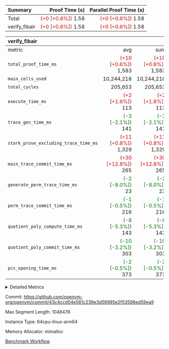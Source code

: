 | Summary | Proof Time (s) | Parallel Proof Time (s) |
|:---|---:|---:|
| Total | <span style='color: red'>(+0 [+0.6%])</span> 1.58 | <span style='color: red'>(+0 [+0.6%])</span> 1.58 |
| verify_fibair | <span style='color: red'>(+0 [+0.6%])</span> 1.58 | <span style='color: red'>(+0 [+0.6%])</span> 1.58 |


| verify_fibair |||||
|:---|---:|---:|---:|---:|
|metric|avg|sum|max|min|
| `total_proof_time_ms ` | <span style='color: red'>(+10 [+0.6%])</span> 1,583 | <span style='color: red'>(+10 [+0.6%])</span> 1,583 | <span style='color: red'>(+10 [+0.6%])</span> 1,583 | <span style='color: red'>(+10 [+0.6%])</span> 1,583 |
| `main_cells_used     ` |  10,244,218 |  10,244,218 |  10,244,218 |  10,244,218 |
| `total_cycles        ` |  205,653 |  205,653 |  205,653 |  205,653 |
| `execute_time_ms     ` | <span style='color: red'>(+2 [+1.8%])</span> 113 | <span style='color: red'>(+2 [+1.8%])</span> 113 | <span style='color: red'>(+2 [+1.8%])</span> 113 | <span style='color: red'>(+2 [+1.8%])</span> 113 |
| `trace_gen_time_ms   ` | <span style='color: green'>(-3 [-2.1%])</span> 141 | <span style='color: green'>(-3 [-2.1%])</span> 141 | <span style='color: green'>(-3 [-2.1%])</span> 141 | <span style='color: green'>(-3 [-2.1%])</span> 141 |
| `stark_prove_excluding_trace_time_ms` | <span style='color: red'>(+11 [+0.8%])</span> 1,329 | <span style='color: red'>(+11 [+0.8%])</span> 1,329 | <span style='color: red'>(+11 [+0.8%])</span> 1,329 | <span style='color: red'>(+11 [+0.8%])</span> 1,329 |
| `main_trace_commit_time_ms` | <span style='color: red'>(+30 [+12.8%])</span> 265 | <span style='color: red'>(+30 [+12.8%])</span> 265 | <span style='color: red'>(+30 [+12.8%])</span> 265 | <span style='color: red'>(+30 [+12.8%])</span> 265 |
| `generate_perm_trace_time_ms` | <span style='color: green'>(-2 [-8.0%])</span> 23 | <span style='color: green'>(-2 [-8.0%])</span> 23 | <span style='color: green'>(-2 [-8.0%])</span> 23 | <span style='color: green'>(-2 [-8.0%])</span> 23 |
| `perm_trace_commit_time_ms` | <span style='color: green'>(-1 [-0.5%])</span> 216 | <span style='color: green'>(-1 [-0.5%])</span> 216 | <span style='color: green'>(-1 [-0.5%])</span> 216 | <span style='color: green'>(-1 [-0.5%])</span> 216 |
| `quotient_poly_compute_time_ms` | <span style='color: green'>(-8 [-5.3%])</span> 143 | <span style='color: green'>(-8 [-5.3%])</span> 143 | <span style='color: green'>(-8 [-5.3%])</span> 143 | <span style='color: green'>(-8 [-5.3%])</span> 143 |
| `quotient_poly_commit_time_ms` | <span style='color: green'>(-10 [-3.2%])</span> 303 | <span style='color: green'>(-10 [-3.2%])</span> 303 | <span style='color: green'>(-10 [-3.2%])</span> 303 | <span style='color: green'>(-10 [-3.2%])</span> 303 |
| `pcs_opening_time_ms ` | <span style='color: green'>(-2 [-0.5%])</span> 373 | <span style='color: green'>(-2 [-0.5%])</span> 373 | <span style='color: green'>(-2 [-0.5%])</span> 373 | <span style='color: green'>(-2 [-0.5%])</span> 373 |



<details>
<summary>Detailed Metrics</summary>

|  | verify_program_compile_ms | total_cells | stark_prove_excluding_trace_time_ms | quotient_poly_compute_time_ms | quotient_poly_commit_time_ms | perm_trace_commit_time_ms | pcs_opening_time_ms | main_trace_commit_time_ms |
| --- | --- | --- | --- | --- | --- | --- | --- |
|  | 5 | 65,536 | 65 | 3 | 14 | 0 | 35 | 12 | 

| air_name | rows | quotient_deg | main_cols | interactions | constraints | cells |
| --- | --- | --- | --- | --- | --- | --- |
| AccessAdapterAir<2> |  | 4 |  | 5 | 11 |  | 
| AccessAdapterAir<4> |  | 4 |  | 5 | 11 |  | 
| AccessAdapterAir<8> |  | 4 |  | 5 | 11 |  | 
| FibonacciAir | 32,768 | 1 | 2 |  | 5 | 65,536 | 
| FriReducedOpeningAir |  | 4 |  | 31 | 52 |  | 
| NativePoseidon2Air<BabyBearParameters>, 1> |  | 4 |  | 136 | 530 |  | 
| PhantomAir |  | 4 |  | 3 | 4 |  | 
| ProgramAir |  | 1 |  | 1 | 4 |  | 
| VariableRangeCheckerAir |  | 1 |  | 1 | 4 |  | 
| VmAirWrapper<AluNativeAdapterAir, FieldArithmeticCoreAir> |  | 4 |  | 15 | 23 |  | 
| VmAirWrapper<BranchNativeAdapterAir, BranchEqualCoreAir<1> |  | 4 |  | 11 | 22 |  | 
| VmAirWrapper<JalNativeAdapterAir, JalCoreAir> |  | 4 |  | 7 | 6 |  | 
| VmAirWrapper<NativeAdapterAir<2, 0>, PublicValuesCoreAir> |  | 4 |  | 11 | 22 |  | 
| VmAirWrapper<NativeLoadStoreAdapterAir<1>, NativeLoadStoreCoreAir<1> |  | 4 |  | 15 | 16 |  | 
| VmAirWrapper<NativeLoadStoreAdapterAir<4>, NativeLoadStoreCoreAir<4> |  | 4 |  | 15 | 16 |  | 
| VmAirWrapper<NativeVectorizedAdapterAir<4>, FieldExtensionCoreAir> |  | 4 |  | 15 | 23 |  | 
| VmConnectorAir |  | 4 |  | 3 | 8 |  | 
| VolatileBoundaryAir |  | 4 |  | 4 | 16 |  | 

| group | trace_gen_time_ms | total_proof_time_ms | total_cycles | total_cells | stark_prove_excluding_trace_time_ms | quotient_poly_compute_time_ms | quotient_poly_commit_time_ms | perm_trace_commit_time_ms | pcs_opening_time_ms | main_trace_commit_time_ms | main_cells_used | generate_perm_trace_time_ms | execute_time_ms |
| --- | --- | --- | --- | --- | --- | --- | --- | --- | --- | --- | --- | --- | --- |
| verify_fibair | 141 | 1,583 | 205,653 | 27,624,088 | 1,329 | 143 | 303 | 216 | 373 | 265 | 10,244,218 | 23 | 113 | 

| group | air_name | rows | prep_cols | perm_cols | main_cols | cells |
| --- | --- | --- | --- | --- | --- | --- |
| verify_fibair | AccessAdapterAir<2> | 65,536 |  | 12 | 11 | 1,507,328 | 
| verify_fibair | AccessAdapterAir<4> | 32,768 |  | 12 | 13 | 819,200 | 
| verify_fibair | AccessAdapterAir<8> | 128 |  | 12 | 17 | 3,712 | 
| verify_fibair | FriReducedOpeningAir | 1,024 |  | 36 | 25 | 62,464 | 
| verify_fibair | NativePoseidon2Air<BabyBearParameters>, 1> | 16,384 |  | 160 | 399 | 9,158,656 | 
| verify_fibair | PhantomAir | 4,096 |  | 8 | 6 | 57,344 | 
| verify_fibair | ProgramAir | 8,192 |  | 8 | 10 | 147,456 | 
| verify_fibair | VariableRangeCheckerAir | 262,144 | 2 | 8 | 1 | 2,359,296 | 
| verify_fibair | VmAirWrapper<AluNativeAdapterAir, FieldArithmeticCoreAir> | 131,072 |  | 20 | 29 | 6,422,528 | 
| verify_fibair | VmAirWrapper<BranchNativeAdapterAir, BranchEqualCoreAir<1> | 32,768 |  | 16 | 23 | 1,277,952 | 
| verify_fibair | VmAirWrapper<JalNativeAdapterAir, JalCoreAir> | 8,192 |  | 12 | 9 | 172,032 | 
| verify_fibair | VmAirWrapper<NativeLoadStoreAdapterAir<1>, NativeLoadStoreCoreAir<1> | 65,536 |  | 24 | 22 | 3,014,656 | 
| verify_fibair | VmAirWrapper<NativeLoadStoreAdapterAir<4>, NativeLoadStoreCoreAir<4> | 16,384 |  | 24 | 31 | 901,120 | 
| verify_fibair | VmAirWrapper<NativeVectorizedAdapterAir<4>, FieldExtensionCoreAir> | 8,192 |  | 20 | 38 | 475,136 | 
| verify_fibair | VmConnectorAir | 2 | 1 | 8 | 4 | 24 | 
| verify_fibair | VolatileBoundaryAir | 65,536 |  | 8 | 11 | 1,245,184 | 

</details>


Commit: https://github.com/openvm-org/openvm/commit/43c4ccd04e561c239e3d56995e2f53598ed59ea9

Max Segment Length: 1048476

Instance Type: 64cpu-linux-arm64

Memory Allocator: mimalloc

[Benchmark Workflow](https://github.com/openvm-org/openvm/actions/runs/13125899212)
